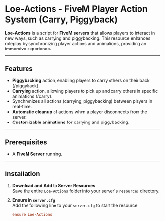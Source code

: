 # Loe-Actions - FiveM Player Action System (Carry, Piggyback)

**Loe-Actions** is a script for **FiveM servers** that allows players to interact in new ways, such as carrying and piggybacking. This resource enhances roleplay by synchronizing player actions and animations, providing an immersive experience.

---

## Features
- **Piggybacking** action, enabling players to carry others on their back (/piggyback).
- **Carrying** action, allowing players to pick up and carry others in specific animations (/carry).
- Synchronizes all actions (carrying, piggybacking) between players in real-time.
- **Automatic cleanup** of actions when a player disconnects from the server.
- **Customizable animations** for carrying and piggybacking.

---

## Prerequisites
- A **FiveM Server** running.

---

## Installation

1. **Download and Add to Server Resources**  
   Save the entire `Loe-Actions` folder into your server's `resources` directory.

2. **Ensure in `server.cfg`**  
   Add the following line to your `server.cfg` to start the resource:
   ```cfg
   ensure Loe-Actions
